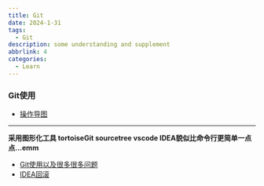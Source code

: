 ```yaml
---
title: Git
date: 2024-1-31
tags:
  - Git
description: some understanding and supplement
abbrlink: 4
categories: 
  - Learn
---
```


### Git使用

* [操作导图](https://pic3.zhimg.com/v2-69597b03ba6afc47776a8c580485e586_r.jpg)

---

**采用图形化工具 tortoiseGit sourcetree vscode IDEA貌似比命令行更简单一点点...emm**

* [Git使用以及很多很多问题](https://juejin.cn/post/6844904191203213326?searchId=20240131232835AD0B7611A99476C949E7#heading-71)
* [IDEA回滚](https://blog.csdn.net/qq_37883866/article/details/114375872)
